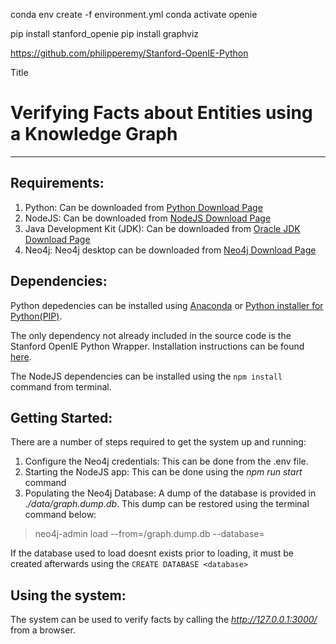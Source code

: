 



conda env create -f environment.yml
conda activate openie

pip install stanford_openie
pip install graphviz

https://github.com/philipperemy/Stanford-OpenIE-Python


Title
# Verifying Facts about Entities using a Knowledge Graph
----------------------------------------------

## Requirements:

1. Python: Can be downloaded from [Python Download Page](https://www.python.org/downloads/)
2. NodeJS: Can be downloaded from [NodeJS Download Page](https://nodejs.org/en/download/)
3. Java Development Kit (JDK): Can be downloaded from [Oracle JDK Download Page](https://www.oracle.com/ca-en/java/technologies/javase/javase-jdk8-downloads.html)
4. Neo4j: Neo4j desktop can be downloaded from [Neo4j Download Page](https://neo4j.com/download/)

## Dependencies:
Python depedencies can be installed using [Anaconda](https://www.anaconda.com/) or [Python installer for Python(PIP)](https://pypi.org/project/pip/).

The only dependency not already included in the source code is the Stanford OpenIE Python Wrapper. Installation instructions can be found [here](https://github.com/philipperemy/Stanford-OpenIE-Python).

The NodeJS dependencies can be installed using the `npm install` command from terminal.


## Getting Started:
There are a number of steps required to get the system up and running:
1. Configure the Neo4j credentials: This can be done from the .env file.
2. Starting the NodeJS app: This can be done using the *npm run start* command
3. Populating the Neo4j Database: A dump of the database is provided in *./data/graph.dump.db*. This dump can be restored using the terminal command below:

> neo4j-admin load --from=<path-to>/graph.dump.db --database=<database-name> 

If the database used to load doesnt exists prior to loading, it must be created afterwards using the `CREATE DATABASE <database>`

## Using the system:
The system can be used to verify facts by calling the *http://127.0.0.1:3000/* from a browser.


